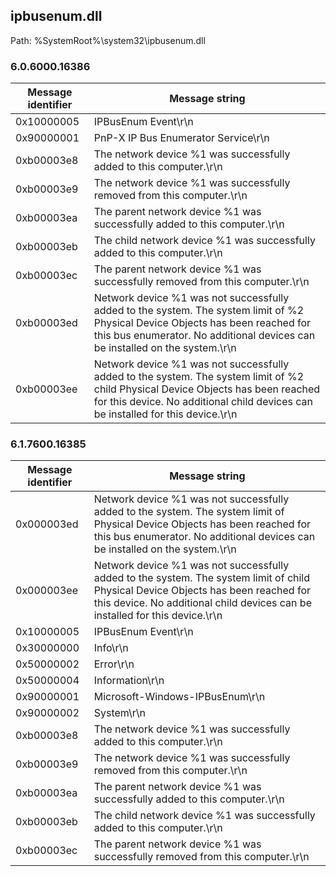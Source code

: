 ## ipbusenum.dll

Path: %SystemRoot%\system32\ipbusenum.dll

### 6.0.6000.16386

Message identifier | Message string
--- | ---
0x10000005 | IPBusEnum Event\r\n
0x90000001 | PnP-X IP Bus Enumerator Service\r\n
0xb00003e8 | The network device %1 was successfully added to this computer.\r\n
0xb00003e9 | The network device %1 was successfully removed from this computer.\r\n
0xb00003ea | The parent network device %1 was successfully added to this computer.\r\n
0xb00003eb | The child network device %1 was successfully added to this computer.\r\n
0xb00003ec | The parent network device %1 was successfully removed from this computer.\r\n
0xb00003ed | Network device %1 was not successfully added to the system. The system limit of %2 Physical Device Objects has been reached for this bus enumerator. No additional devices can be installed on the system.\r\n
0xb00003ee | Network device %1 was not successfully added to the system. The system limit of %2 child Physical Device Objects has been reached for this device. No additional child devices can be installed for this device.\r\n

### 6.1.7600.16385

Message identifier | Message string
--- | ---
0x000003ed | Network device %1 was not successfully added to the system. The system limit of Physical Device Objects has been reached for this bus enumerator. No additional devices can be installed on the system.\r\n
0x000003ee | Network device %1 was not successfully added to the system. The system limit of child Physical Device Objects has been reached for this device. No additional child devices can be installed for this device.\r\n
0x10000005 | IPBusEnum Event\r\n
0x30000000 | Info\r\n
0x50000002 | Error\r\n
0x50000004 | Information\r\n
0x90000001 | Microsoft-Windows-IPBusEnum\r\n
0x90000002 | System\r\n
0xb00003e8 | The network device %1 was successfully added to this computer.\r\n
0xb00003e9 | The network device %1 was successfully removed from this computer.\r\n
0xb00003ea | The parent network device %1 was successfully added to this computer.\r\n
0xb00003eb | The child network device %1 was successfully added to this computer.\r\n
0xb00003ec | The parent network device %1 was successfully removed from this computer.\r\n
